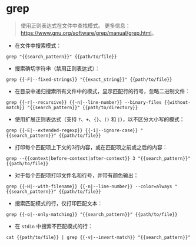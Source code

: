 # grep

> 使用正则表达式在文件中查找模式。
> 更多信息：<https://www.gnu.org/software/grep/manual/grep.html>。

- 在文件中搜索模式：

`grep "{{search_pattern}}" {{path/to/file}}`

- 搜索确切字符串（禁用正则表达式）：

`grep {{-F|--fixed-strings}} "{{exact_string}}" {{path/to/file}}`

- 在目录中递归搜索所有文件中的模式，显示匹配行的行号，忽略二进制文件：

`grep {{-r|--recursive}} {{-n|--line-number}} --binary-files {{without-match}} "{{search_pattern}}" {{path/to/directory}}`

- 使用扩展正则表达式（支持 `?`、`+`、`{}`、`()` 和 `|`），以不区分大小写的模式：

`grep {{-E|--extended-regexp}} {{-i|--ignore-case}} "{{search_pattern}}" {{path/to/file}}`

- 打印每个匹配项上下文的3行内容，或在匹配项之前或之后的内容：

`grep --{{context|before-context|after-context}} 3 "{{search_pattern}}" {{path/to/file}}`

- 对于每个匹配项打印文件名和行号，并带有颜色输出：

`grep {{-H|--with-filename}} {{-n|--line-number}} --color=always "{{search_pattern}}" {{path/to/file}}`

- 搜索匹配模式的行，仅打印匹配文本：

`grep {{-o|--only-matching}} "{{search_pattern}}" {{path/to/file}}`

- 在 `stdin` 中搜索不匹配模式的行：

`cat {{path/to/file}} | grep {{-v|--invert-match}} "{{search_pattern}}"`